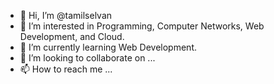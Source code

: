 - 👋 Hi, I’m @tamilselvan
- 👀 I’m interested in Programming, Computer Networks, Web Development, and Cloud.
- 🌱 I’m currently learning Web Development.
- 💞️ I’m looking to collaborate on ...
- 📫 How to reach me ...

<!---
tamilselvanmr/tamilselvanmr is a ✨ special ✨ repository because its `README.md` (this file) appears on your GitHub profile.
You can click the Preview link to take a look at your changes.
--->
